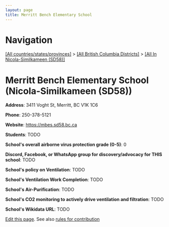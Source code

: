 ```yaml
---
layout: page
title: Merritt Bench Elementary School
---
```

# Navigation

[[All countries/states/provinces]](../../..) > [[All British Columbia Districts]](../..) > [[All In Nicola-Similkameen (SD58)]](..)

# Merritt Bench Elementary School (Nicola-Similkameen (SD58))

**Address**: 3411 Voght St, Merritt, BC V1K 1C6

**Phone**: 250-378-5121

**Website**: <https://mbes.sd58.bc.ca>

**Students**: TODO

**School's overall airborne virus protection grade (0-5)**: 0

**Discord, Facebook, or WhatsApp group for discovery/advocacy for THIS school**: TODO

**School's policy on Ventilation**: TODO

**School's Ventilation Work Completion**: TODO

**School's Air-Purification**: TODO

**School's CO2 monitoring to actively drive ventilation and filtration**: TODO

**School's Wikidata URL**: TODO


[Edit this page](https://github.com/ventilate-schools/BC/edit/main/./Nicola-Similkameen_(SD58)/Merritt_Bench_Elementary_School.md). See also [rules for contribution](../../../contribution-rules/)